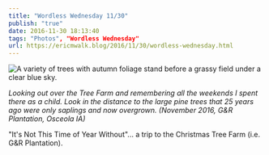 ```yaml
---
title: "Wordless Wednesday 11/30"
publish: "true"
date: 2016-11-30 18:13:40
tags: "Photos", "Wordless Wednesday"
url: https://ericmwalk.blog/2016/11/30/wordless-wednesday.html
---
```


![A variety of trees with autumn foliage stand before a grassy field under a clear blue sky.](https://ericmwalk.blog/uploads/2024/img-0847.jpeg)

*Looking out over the Tree Farm and remembering all the weekends I spent there as a child. Look in the distance to the large pine trees that 25 years ago were only saplings and now overgrown. (November 2016, G&R Plantation, Osceola IA)*

"It's Not This Time of Year Without"... a trip to the Christmas Tree Farm (i.e. G&R Plantation).